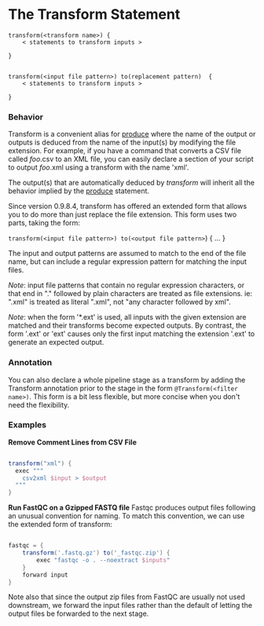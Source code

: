 # The Transform Statement

    
    transform(<transform name>) {
        < statements to transform inputs >
    
    }

    
    transform(<input file pattern>) to(replacement pattern)  {
        < statements to transform inputs >
    
    }
### Behavior

Transform is a convenient alias for [produce](Language/Produce) where the name of the
output or outputs is deduced from the name of the input(s) by modifying the
file extension.   For example, if you have a command that converts 
a CSV file called *foo*.csv to an XML file, you can easily declare a section of your script
to output *foo*.xml using a transform with the name 'xml'.

The output(s) that are automatically deduced by *transform* will inherit all
the behavior implied by the [produce](Language/Produce) statement.

Since version 0.9.8.4, transform has offered an extended form that allows you
to do more than just replace the file extension. This form uses two parts,
taking the form: 
  
  `transform(<input file pattern>) to(<output file pattern>`) { ... }

The input and output patterns are assumed to match to the end of the file name,
but can include a regular expression pattern for matching the input files.

*Note*: input file patterns that contain no regular expression characters, or
that end in "." followed by plain characters are treated as file extensions.
ie: ".xml" is treated as literal ".xml", not "any character followed by xml".

*Note*: when the form '*.ext' is used, all inputs with the given extension are 
matched and their transforms become expected outputs. By contrast, the form
'.ext' or 'ext' causes only the first input matching the extension '.ext' to 
generate an expected output.

### Annotation

You can also declare a whole pipeline stage as a transform by adding the
Transform annotation prior to the stage in the form `@Transform(<filter
name>)`. This form is a bit less flexible, but more concise when you
don't need the flexibility.

### Examples

**Remove Comment Lines from CSV File**
```groovy 

transform("xml") {
  exec """
    csv2xml $input > $output
  """
}
```

**Run FastQC on a Gzipped FASTQ file**
Fastqc produces output files following an unusual convention for naming. To match this convention, we can use the extended form of transform:
```groovy 

fastqc = {
    transform('.fastq.gz') to('_fastqc.zip') {
        exec "fastqc -o . --noextract $inputs"
    }
    forward input
}
```

Note also that since the output zip files from FastQC are usually not used downstream, we forward the input files rather than the default of letting the output files be forwarded to the next stage.
